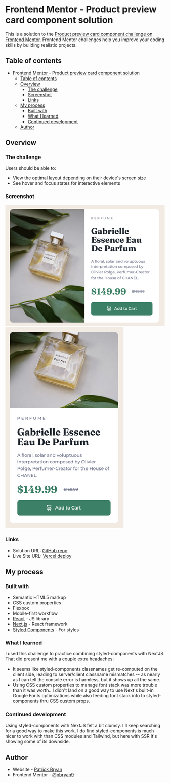 # Frontend Mentor - Product preview card component solution

This is a solution to the [Product preview card component challenge on Frontend Mentor](https://www.frontendmentor.io/challenges/product-preview-card-component-GO7UmttRfa). Frontend Mentor challenges help you improve your coding skills by building realistic projects.

## Table of contents

- [Frontend Mentor - Product preview card component solution](#frontend-mentor---product-preview-card-component-solution)
  - [Table of contents](#table-of-contents)
  - [Overview](#overview)
    - [The challenge](#the-challenge)
    - [Screenshot](#screenshot)
    - [Links](#links)
  - [My process](#my-process)
    - [Built with](#built-with)
    - [What I learned](#what-i-learned)
    - [Continued development](#continued-development)
  - [Author](#author)

## Overview

### The challenge

Users should be able to:

- View the optimal layout depending on their device's screen size
- See hover and focus states for interactive elements

### Screenshot

![Desktop](./src/images/Desktop%20screenshot.png)
![Mobile](./src/images/Mobile%20screenshot.png)

### Links

- Solution URL: [GitHub repo](https://github.com/pbryan9/fm_product_preview_card)
- Live Site URL: [Vercel deploy](https://fm-product-preview-card-eosin.vercel.app/)

## My process

### Built with

- Semantic HTML5 markup
- CSS custom properties
- Flexbox
- Mobile-first workflow
- [React](https://reactjs.org/) - JS library
- [Next.js](https://nextjs.org/) - React framework
- [Styled Components](https://styled-components.com/) - For styles

### What I learned

I used this challenge to practice combining styled-components with NextJS. That did present me with a couple extra headaches:

- It seems like styled-components classnames get re-computed on the client side, leading to server/client classname mismatches -- as nearly as I can tell the console error is harmless, but it shows up all the same.
- Using CSS custom properties to manage font stack was more trouble than it was worth...I didn't land on a good way to use Next's built-in Google Fonts optimizations while also feeding font stack info to styled-components thru CSS custom props.

### Continued development

Using styled-components with NextJS felt a bit clumsy. I'll keep searching for a good way to make this work. I do find styled-components is much nicer to work with than CSS modules and Tailwind, but here with SSR it's showing some of its downside.

## Author

- Website - [Patrick Bryan](https://pattyb.dev)
- Frontend Mentor - [@pbryan9](https://www.frontendmentor.io/profile/pbryan9)
